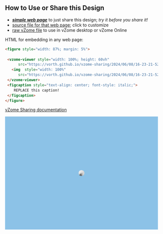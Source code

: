 
## How to Use or Share this Design

 - [***simple web page***](<https://vorth.github.io/vzome-sharing/2024/06/08/16-23-21-527Z-untitled/>) to just share this design; *try it before you share it!*
 - [source file for that web page](<https://github.com/vorth/vzome-sharing/edit/main/2024/06/08/16-23-21-527Z-untitled/index.md>); click to customize
 - [raw vZome file](<https://raw.githubusercontent.com/vorth/vzome-sharing/main/2024/06/08/16-23-21-527Z-untitled/untitled.vZome>) to use in vZome desktop or vZome Online
 
 HTML for embedding in any web page:
 ```html
<figure style="width: 87%; margin: 5%">
  
  <vzome-viewer style="width: 100%; height: 60vh" 
       src="https://vorth.github.io/vzome-sharing/2024/06/08/16-23-21-527Z-untitled/untitled.vZome" >
    <img  style="width: 100%"
       src="https://vorth.github.io/vzome-sharing/2024/06/08/16-23-21-527Z-untitled/untitled.png" >
  </vzome-viewer>
  <figcaption style="text-align: center; font-style: italic;">
     REPLACE this caption!
  </figcaption>
</figure>

 ```

[vZome Sharing documentation](https://vzome.github.io/vzome/sharing.html#how-it-works)

![Image](<untitled.png>)

